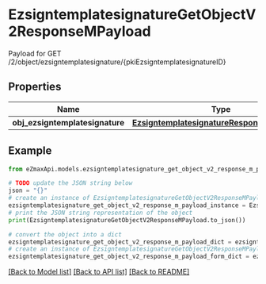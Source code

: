 # EzsigntemplatesignatureGetObjectV2ResponseMPayload

Payload for GET /2/object/ezsigntemplatesignature/{pkiEzsigntemplatesignatureID}

## Properties

Name | Type | Description | Notes
------------ | ------------- | ------------- | -------------
**obj_ezsigntemplatesignature** | [**EzsigntemplatesignatureResponseCompound**](EzsigntemplatesignatureResponseCompound.md) |  | 

## Example

```python
from eZmaxApi.models.ezsigntemplatesignature_get_object_v2_response_m_payload import EzsigntemplatesignatureGetObjectV2ResponseMPayload

# TODO update the JSON string below
json = "{}"
# create an instance of EzsigntemplatesignatureGetObjectV2ResponseMPayload from a JSON string
ezsigntemplatesignature_get_object_v2_response_m_payload_instance = EzsigntemplatesignatureGetObjectV2ResponseMPayload.from_json(json)
# print the JSON string representation of the object
print(EzsigntemplatesignatureGetObjectV2ResponseMPayload.to_json())

# convert the object into a dict
ezsigntemplatesignature_get_object_v2_response_m_payload_dict = ezsigntemplatesignature_get_object_v2_response_m_payload_instance.to_dict()
# create an instance of EzsigntemplatesignatureGetObjectV2ResponseMPayload from a dict
ezsigntemplatesignature_get_object_v2_response_m_payload_form_dict = ezsigntemplatesignature_get_object_v2_response_m_payload.from_dict(ezsigntemplatesignature_get_object_v2_response_m_payload_dict)
```
[[Back to Model list]](../README.md#documentation-for-models) [[Back to API list]](../README.md#documentation-for-api-endpoints) [[Back to README]](../README.md)


